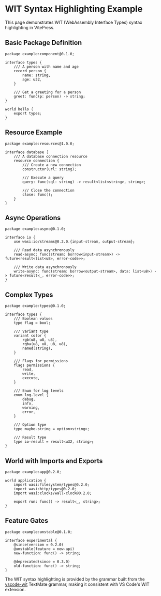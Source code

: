 # WIT Syntax Highlighting Example

This page demonstrates WIT (WebAssembly Interface Types) syntax highlighting in VitePress.

## Basic Package Definition

```wit
package example:component@0.1.0;

interface types {
    /// A person with name and age
    record person {
        name: string,
        age: u32,
    }
    
    /// Get a greeting for a person
    greet: func(p: person) -> string;
}

world hello {
    export types;
}
```

## Resource Example

```wit
package example:resources@1.0.0;

interface database {
    /// A database connection resource
    resource connection {
        /// Create a new connection
        constructor(url: string);
        
        /// Execute a query
        query: func(sql: string) -> result<list<string>, string>;
        
        /// Close the connection
        close: func();
    }
}
```

## Async Operations

```wit
package example:async@0.1.0;

interface io {
    use wasi:io/streams@0.2.0.{input-stream, output-stream};
    
    /// Read data asynchronously
    read-async: func(stream: borrow<input-stream>) -> future<result<list<u8>, error-code>>;
    
    /// Write data asynchronously
    write-async: func(stream: borrow<output-stream>, data: list<u8>) -> future<result<_, error-code>>;
}
```

## Complex Types

```wit
package example:types@0.1.0;

interface types {
    /// Boolean values
    type flag = bool;
    
    /// Variant type
    variant color {
        rgb(u8, u8, u8),
        rgba(u8, u8, u8, u8),
        named(string),
    }
    
    /// Flags for permissions
    flags permissions {
        read,
        write,
        execute,
    }
    
    /// Enum for log levels
    enum log-level {
        debug,
        info,
        warning,
        error,
    }
    
    /// Option type
    type maybe-string = option<string>;
    
    /// Result type
    type io-result = result<u32, string>;
}
```

## World with Imports and Exports

```wit
package example:app@0.2.0;

world application {
    import wasi:filesystem/types@0.2.0;
    import wasi:http/types@0.2.0;
    import wasi:clocks/wall-clock@0.2.0;
    
    export run: func() -> result<_, string>;
}
```

## Feature Gates

```wit
package example:unstable@0.1.0;

interface experimental {
    @since(version = 0.2.0)
    @unstable(feature = new-api)
    new-function: func() -> string;
    
    @deprecated(since = 0.3.0)
    old-function: func() -> string;
}
```

The WIT syntax highlighting is provided by the grammar built from the [vscode-wit](https://github.com/bytecodealliance/vscode-wit) TextMate grammar, making it consistent with VS Code's WIT extension.
